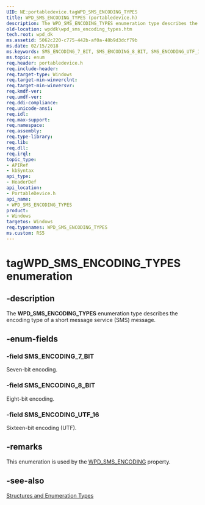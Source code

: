 ```yaml
---
UID: NE:portabledevice.tagWPD_SMS_ENCODING_TYPES
title: WPD_SMS_ENCODING_TYPES (portabledevice.h)
description: The WPD_SMS_ENCODING_TYPES enumeration type describes the encoding type of a short message service (SMS) message.
old-location: wpddk\wpd_sms_encoding_types.htm
tech.root: wpd_dk
ms.assetid: 5062c220-c775-442b-af0a-48b9d3dcf79b
ms.date: 02/15/2018
ms.keywords: SMS_ENCODING_7_BIT, SMS_ENCODING_8_BIT, SMS_ENCODING_UTF_16, WPD_SMS_ENCODING_TYPES, WPD_SMS_ENCODING_TYPES enumeration, enumeration, portabledevice/SMS_ENCODING_7_BIT, portabledevice/SMS_ENCODING_8_BIT, portabledevice/SMS_ENCODING_UTF_16, portabledevice/WPD_SMS_ENCODING_TYPES, tagWPD_SMS_ENCODING_TYPES, wpddk.wpd_sms_encoding_types
ms.topic: enum
req.header: portabledevice.h
req.include-header: 
req.target-type: Windows
req.target-min-winverclnt: 
req.target-min-winversvr: 
req.kmdf-ver: 
req.umdf-ver: 
req.ddi-compliance: 
req.unicode-ansi: 
req.idl: 
req.max-support: 
req.namespace: 
req.assembly: 
req.type-library: 
req.lib: 
req.dll: 
req.irql: 
topic_type:
- APIRef
- kbSyntax
api_type:
- HeaderDef
api_location:
- PortableDevice.h
api_name:
- WPD_SMS_ENCODING_TYPES
product:
- Windows
targetos: Windows
req.typenames: WPD_SMS_ENCODING_TYPES
ms.custom: RS5
---
```


# tagWPD_SMS_ENCODING_TYPES enumeration


## -description



The <b>WPD_SMS_ENCODING_TYPES</b> enumeration type describes the encoding type of a short message service (SMS) message.




## -enum-fields




### -field SMS_ENCODING_7_BIT

Seven-bit encoding.


### -field SMS_ENCODING_8_BIT

Eight-bit encoding.


### -field SMS_ENCODING_UTF_16

Sixteen-bit encoding (UTF).


## -remarks



This enumeration is used by the <a href="https://docs.microsoft.com/windows/desktop/wpd_sdk/sms-properties">WPD_SMS_ENCODING</a> property.




## -see-also




<a href="https://msdn.microsoft.com/library/windows/hardware/ff597672">Structures and Enumeration Types</a>
 

 

